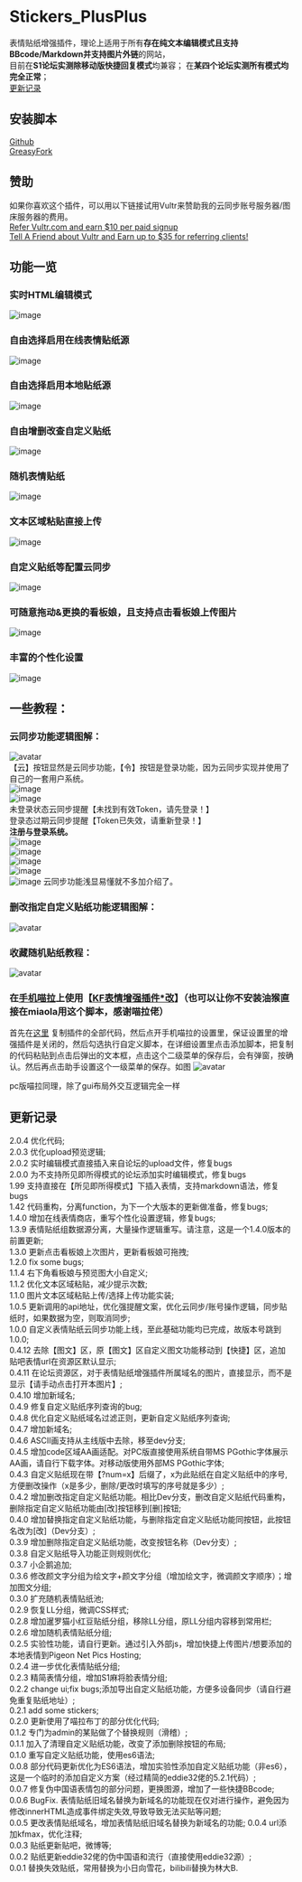 # Stickers_PlusPlus  
表情贴纸增强插件，理论上适用于所有**存在纯文本编辑模式且支持BBcode/Markdown并支持图片外链**的网站，   
目前在**S1论坛实测除移动版快捷回复模式**均兼容；  在**某四个论坛实测所有模式均完全正常**；  
[更新记录](#%E6%9B%B4%E6%96%B0%E8%AE%B0%E5%BD%95)  

## 安装脚本  
[Github](https://github.com/HazukiKaguya/Stickers_PlusPlus/raw/master/Stickerspp.user.js)  
[GreasyFork](https://greasyfork.org/zh-CN/scripts/448465)  

## 赞助  
如果你喜欢这个插件，可以用以下链接试用Vultr来赞助我的云同步账号服务器/图床服务器的费用。  
[Refer Vultr.com and earn $10 per paid signup](https://www.vultr.com/?ref=7365869)  
[Tell A Friend about Vultr and Earn up to $35 for referring clients!](https://www.vultr.com/?ref=9023177-8H)  

## 功能一览

### 实时HTML编辑模式
![image](https://user-images.githubusercontent.com/35645329/182267648-8a4133ed-52b4-49f1-83df-2006bc868109.png)

### 自由选择启用在线表情贴纸源

![image](https://user-images.githubusercontent.com/35645329/181614422-8c38e8ee-3465-4ef7-8d2e-862c692230b8.png)

### 自由选择启用本地贴纸源

![image](https://user-images.githubusercontent.com/35645329/181614504-4e1f9011-c946-4d11-8048-1117ee52a4a8.png)

### 自由增删改查自定义贴纸

![image](https://user-images.githubusercontent.com/35645329/181614559-18989e99-3a28-49fc-812d-5168f9112ad1.png)

### 随机表情贴纸

![image](https://user-images.githubusercontent.com/35645329/181614666-0d15372e-8f5a-4141-9e64-962a0f9b1240.png)

### 文本区域粘贴直接上传

![image](https://user-images.githubusercontent.com/35645329/181614729-893c20a7-edee-4cbe-b0d1-dce57c435b60.png)

### 自定义贴纸等配置云同步

![image](https://user-images.githubusercontent.com/35645329/181615828-7b608d23-71ab-4b0c-857a-3907e97a4aa0.png)

### 可随意拖动&更换的看板娘，且支持点击看板娘上传图片

![image](https://user-images.githubusercontent.com/35645329/181615143-a205e0cf-369d-494f-85b4-1fe515002716.png)

### 丰富的个性化设置

![image](https://user-images.githubusercontent.com/35645329/181615281-cc308254-7539-4e86-839a-35d277af2e00.png)


## 一些教程：

### 云同步功能逻辑图解：
![avatar](https://p.inari.site/guest/22-07/03/62c15908556ee.png)   
【云】按钮显然是云同步功能，【令】按钮是登录功能，因为云同步实现并使用了自己的一套用户系统。  
![image](https://user-images.githubusercontent.com/35645329/181616175-8e7421f8-c8a4-4c97-8a54-7a4ac1df7700.png)   
![image](https://user-images.githubusercontent.com/35645329/181616224-4fa77143-415e-4c40-aede-ba6b522d52a6.png)   
未登录状态云同步提醒【未找到有效Token，请先登录！】  
登录态过期云同步提醒【Token已失效，请重新登录！】  
**注册与登录系统。**   
![image](https://user-images.githubusercontent.com/35645329/181616835-5ee3deb9-bfb4-4d51-92ef-c69f9125422f.png)  
![image](https://user-images.githubusercontent.com/35645329/181617039-f939ac19-e857-4c28-8361-bddc4d38fb76.png)  
![image](https://user-images.githubusercontent.com/35645329/181616930-1838e190-0f37-48ba-bd30-1f7087f8bdb2.png)  
![image](https://user-images.githubusercontent.com/35645329/181616711-c3a1081e-187f-475b-a296-b77b4444e21e.png)    
![image](https://user-images.githubusercontent.com/35645329/181616778-1eafda95-2e51-46cb-a969-e062f7dbd781.png)
云同步功能浅显易懂就不多加介绍了。  


### 删改指定自定义贴纸功能逻辑图解：
![avatar](/img/update042.png)

### 收藏随机贴纸教程：
![avatar](/img/st026.webp)

### 在[手机喵拉](https://m.miaola.info)上使用【[KF表情增强插件*改](https://github.com/HazukiKaguya/KFOL_Stickers)】（也可以让你不安装油猴直接在miaola用这个脚本，感谢喵拉佬）

首先在[这里](https://github.com/HazukiKaguya/KFOL_Stickers/blob/master/es6_KfStickers.user.js) 复制插件的全部代码，然后点开手机喵拉的设置里，保证设置里的增强插件是关闭的，然后勾选执行自定义脚本，在详细设置里点击添加脚本，把复制的代码粘贴到点击后弹出的文本框，点击这个二级菜单的保存后，会有弹窗，按确认。然后再点击助手设置这个一级菜单的保存。如图
![avatar](/img/mbst.webp)

pc版喵拉同理，除了gui布局外交互逻辑完全一样

## 更新记录
2.0.4   优化代码;  
2.0.3   优化upload预览逻辑;  
2.0.2   实时编辑模式直接插入来自论坛的upload文件，修复bugs  
2.0.0   为不支持所见即所得模式的论坛添加实时编辑模式，修复bugs  
1.99    支持直接在【所见即所得模式】下插入表情，支持markdown语法，修复bugs  
1.42    代码重构，分离function，为下一个大版本的更新做准备，修复bugs;  
1.4.0   增加在线表情商店，重写个性化设置逻辑，修复bugs;  
1.3.9   表情贴纸组数据源分离，大量操作逻辑重写。请注意，这是一个1.4.0版本的前置更新;  
1.3.0   更新点击看板娘上次图片，更新看板娘可拖拽;  
1.2.0   fix some bugs;  
1.1.4   右下角看板娘与预览图大小自定义;  
1.1.2   优化文本区域粘贴，减少提示次数;  
1.1.0   图片文本区域粘贴上传/选择上传功能实装;  
1.0.5   更新调用的api地址，优化强提醒文案，优化云同步/账号操作逻辑，同步贴纸时，如果数据为空，则取消同步;  
1.0.0   自定义表情贴纸云同步功能上线，至此基础功能均已完成，故版本号跳到1.0.0;  
0.4.12  去除【图文】区，原【图文】区自定义图文功能移动到【快捷】区，追加贴吧表情url在资源区默认显示;  
0.4.11  在论坛资源区，对于表情贴纸增强插件所属域名的图片，直接显示，而不是显示【请手动点击打开本图片】;  
0.4.10  增加新域名;  
0.4.9   修复自定义贴纸序列查询的bug;  
0.4.8   优化自定义贴纸域名过滤正则，更新自定义贴纸序列查询;  
0.4.7   增加新域名;  
0.4.6   ASCII画支持从主线版中去除，移至dev分支;  
0.4.5   增加code区域AA画适配。对PC版直接使用系统自带MS PGothic字体展示AA画，请自行下载字体。对移动版使用外部MS PGothic字体;  
0.4.3   自定义贴纸现在带【?num=x】后缀了，x为此贴纸在自定义贴纸中的序号,方便删改操作（x是多少，删除/更改时填写的序号就是多少）;  
0.4.2   增加删改指定自定义贴纸功能。相比Dev分支，删改自定义贴纸代码重构，删除指定自定义贴纸功能由[改]按钮移到[删]按钮;  
0.4.0   增加替换指定自定义贴纸功能，与删除指定自定义贴纸功能同按钮，此按钮名改为[改]（Dev分支）;  
0.3.9   增加删除指定自定义贴纸功能，改变按钮名称（Dev分支）;  
0.3.8   自定义贴纸导入功能正则规则优化;  
0.3.7   小企鹅追加;  
0.3.6   修改颜文字分组为绘文字+颜文字分组（增加绘文字，微调颜文字顺序）；增加图文分组;  
0.3.0   扩充随机表情贴纸池;  
0.2.9   恢复LL分组，微调CSS样式;  
0.2.8   增加暹罗猫小红豆贴纸分组，移除LL分组，原LL分组内容移到常用栏;  
0.2.6   增加随机表情贴纸分组;  
0.2.5   实验性功能，请自行更新。通过引入外部js，增加快捷上传图片/想要添加的本地表情到Pigeon Net Pics Hosting;  
0.2.4   进一步优化表情贴纸分组;  
0.2.3   精简表情分组，增加S1麻将脸表情分组;  
0.2.2   change ui;fix bugs;添加导出自定义贴纸功能，方便多设备同步（请自行避免重复贴纸地址）;  
0.2.1   add some stickers;  
0.2.0   更新使用了喵拉布丁的部分优化代码;  
0.1.2   专门为admin的某贴做了个替换规则（滑稽）;  
0.1.1   加入了清理自定义贴纸功能，改变了添加删除按钮的布局;  
0.1.0   重写自定义贴纸功能，使用es6语法;  
0.0.8   部分代码更新优化为ES6语法，增加实验性添加自定义贴纸功能（非es6），这是一个临时的添加自定义方案（经过精简的eddie32佬的5.2.1代码）;  
0.0.7   修复伪中国语表情包的部分问题，更换图源，增加了一些快捷BBcode; 
0.0.6   BugFix. 表情贴纸旧域名替换为新域名的功能现在仅对<img>进行操作，避免因为修改innerHTML造成事件绑定失效,导致导致无法买贴等问题;  
0.0.5   更改表情贴纸域名，增加表情贴纸旧域名替换为新域名的功能; 
0.0.4   url添加kfmax，优化注释;  
0.0.3   贴纸更新贴吧，微博等;  
0.0.2   贴纸更新eddie32佬的伪中国语和流行（直接使用eddie32源）;  
0.0.1   替换失效贴纸，常用替换为小日向雪花，bilibili替换为林大B. 
